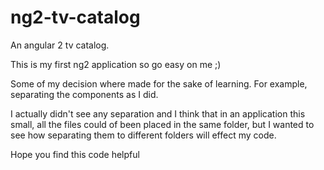 # ng2-tv-catalog
An angular 2 tv catalog. 

This is my first ng2 application so go easy on me ;)

Some of my decision where made for the sake of learning.
For example, separating the components as I did.

I actually didn't see any separation and I think that in an application this small, all the files could of been placed in the same folder,
but I wanted to see how separating them to different folders will effect my code.

Hope you find this code helpful
